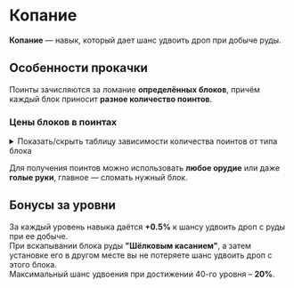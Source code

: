 # Копание

**Копание** — навык, который дает шанс удвоить дроп при добыче руды.

## **Особенности прокачки**

Поинты зачисляются за ломание **определённых блоков**, причём каждый блок приносит **разное количество поинтов**.

### **Цены блоков в поинтах**
<details>
  <summary>Показать/скрыть таблицу зависимости количества поинтов от типа блока</summary>
  <div>
    <table>
      <thead>
        <tr>
          <th>Блок</th>
          <th>Цена в поинтах</th>
        </tr>
      </thead>
      <tbody>
        <tr>
          <th>Камень, керамика(любой цвет), булыжник, незерак, земля(любая), грязь, песок(любой), песчаник(любой), лёд(обычный и плотный), блок снега</th>
          <th>1</th>
        </tr>
        <tr>
          <th>Базальт, полированный базальт, чернит, гранит, диорит, андезит, блок магмы, эндерняк, глубинный сланец, туфф, синий лёд, незерские кирпичи, глина, аметистовый блок, призмарин, тёмный призмарин, призмариновые кирпичи</th>
          <th>2</th>
        </tr>
        <tr>
          <th>Угольная руда(любая), незер-кварцевая руда, медная руда(любая), аметистовая друза</th>
          <th>3</th>
        </tr>
        <tr>
          <th>Железная руда(любая), незерская золотая руда, кальцит, цветущий аметист</th>
          <th>5</th>
        </tr>
        <tr>
          <th>Золотая руда(обычная и глубиносланцевая), светокамень</th>
          <th>10</th>
        </tr>
        <tr>
          <th>Лазуритовая руда(любая), редстоуновая руда(любая)</th>
          <th>15</th>
        </tr>
        <tr>
          <th>Алмазная руда(любая), обсидиан</th>
          <th>20</th>
        </tr>
        <tr>
          <th>Изумрудная руда(любая), древние обломки</th>
          <th>40</th>
        </tr>
      </tbody>
    </table>
  </div>
</details>

Для получения поинтов можно использовать **любое орудие** или даже **голые руки**, главное — сломать нужный блок.

## **Бонусы за уровни**

За каждый уровень навыка даётся **+0.5%** к шансу удвоить дроп с руды при ее добыче.\
При вскапывании блока руды **"Шёлковым касанием"**, а затем установке его в другом месте вы не потеряете шанс удвоить дроп с этого блока.\
Максимальный шанс удвоения при достижении 40-го уровня – **20%**.


